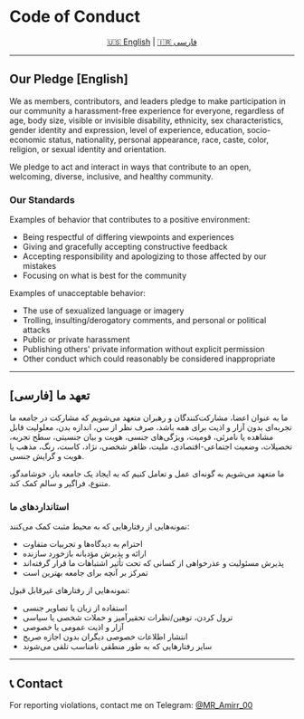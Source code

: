 # Code of Conduct

<div align="center">
  <a href="#english">🇺🇸 English</a> |
  <a href="#persian">🇮🇷 فارسی</a>
</div>

---

<a name="english"></a>
## Our Pledge [English]

We as members, contributors, and leaders pledge to make participation in our
community a harassment-free experience for everyone, regardless of age, body
size, visible or invisible disability, ethnicity, sex characteristics,
gender identity and expression, level of experience, education, socio-economic status,
nationality, personal appearance, race, caste, color, religion, or sexual
identity and orientation.

We pledge to act and interact in ways that contribute to an open, welcoming,
diverse, inclusive, and healthy community.

### Our Standards

Examples of behavior that contributes to a positive environment:

* Being respectful of differing viewpoints and experiences
* Giving and gracefully accepting constructive feedback
* Accepting responsibility and apologizing to those affected by our mistakes
* Focusing on what is best for the community

Examples of unacceptable behavior:

* The use of sexualized language or imagery
* Trolling, insulting/derogatory comments, and personal or political attacks
* Public or private harassment
* Publishing others' private information without explicit permission
* Other conduct which could reasonably be considered inappropriate

---

<a name="persian"></a>
## تعهد ما [فارسی]

ما به عنوان اعضا، مشارکت‌کنندگان و رهبران متعهد می‌شویم که مشارکت در جامعه ما
تجربه‌ای بدون آزار و اذیت برای همه باشد، صرف نظر از سن، اندازه بدن،
معلولیت قابل مشاهده یا نامرئی، قومیت، ویژگی‌های جنسی، هویت و بیان جنسیتی،
سطح تجربه، تحصیلات، وضعیت اجتماعی-اقتصادی، ملیت، ظاهر شخصی، نژاد،
کاست، رنگ، مذهب یا هویت و گرایش جنسی.

ما متعهد می‌شویم به گونه‌ای عمل و تعامل کنیم که به ایجاد یک جامعه باز،
خوشامدگو، متنوع، فراگیر و سالم کمک کند.

### استانداردهای ما

نمونه‌هایی از رفتارهایی که به محیط مثبت کمک می‌کنند:

* احترام به دیدگاه‌ها و تجربیات متفاوت
* ارائه و پذیرش مؤدبانه بازخورد سازنده
* پذیرش مسئولیت و عذرخواهی از کسانی که تحت تأثیر اشتباهات ما قرار گرفته‌اند
* تمرکز بر آنچه برای جامعه بهترین است

نمونه‌هایی از رفتارهای غیرقابل قبول:

* استفاده از زبان یا تصاویر جنسی
* ترول کردن، توهین/نظرات تحقیرآمیز و حملات شخصی یا سیاسی
* آزار و اذیت عمومی یا خصوصی
* انتشار اطلاعات خصوصی دیگران بدون اجازه صریح
* سایر رفتارهایی که به طور منطقی نامناسب تلقی می‌شوند

---

## 📞 Contact
For reporting violations, contact me on Telegram: [@MR_Amirr_00](https://t.me/MR_Amirr_00)
